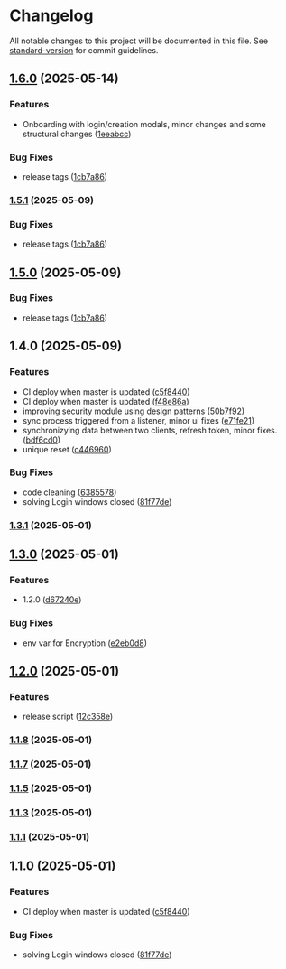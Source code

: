 # Changelog

All notable changes to this project will be documented in this file. See [standard-version](https://github.com/conventional-changelog/standard-version) for commit guidelines.

## [1.6.0](https://github.com/jcdesignweb/jukeis-app-erb/compare/v1.4.0...v1.6.0) (2025-05-14)


### Features

* Onboarding with login/creation modals, minor changes and some structural changes ([1eeabcc](https://github.com/jcdesignweb/jukeis-app-erb/commit/1eeabcc0d3aba386617cae13adabbca312e33e10))


### Bug Fixes

* release tags ([1cb7a86](https://github.com/jcdesignweb/jukeis-app-erb/commit/1cb7a8632ab2d2e3e49009d5fdc10b79f86dc8a5))

### [1.5.1](https://github.com/jcdesignweb/jukeis-app-erb/compare/v1.4.0...v1.5.1) (2025-05-09)


### Bug Fixes

* release tags ([1cb7a86](https://github.com/jcdesignweb/jukeis-app-erb/commit/1cb7a8632ab2d2e3e49009d5fdc10b79f86dc8a5))

## [1.5.0](https://github.com/jcdesignweb/jukeis-app-erb/compare/v1.4.0...v1.5.0) (2025-05-09)


### Bug Fixes

* release tags ([1cb7a86](https://github.com/jcdesignweb/jukeis-app-erb/commit/1cb7a8632ab2d2e3e49009d5fdc10b79f86dc8a5))

## 1.4.0 (2025-05-09)


### Features

* CI deploy when master is updated ([c5f8440](https://github.com/jcdesignweb/jukeis-app-erb/commit/c5f8440dafcd34ad6f1eff997b3841e75fe99a6b))
* CI deploy when master is updated ([f48e86a](https://github.com/jcdesignweb/jukeis-app-erb/commit/f48e86ad3c4d42ab0e87c5368112c37f6f26fccf))
* improving security module using design patterns ([50b7f92](https://github.com/jcdesignweb/jukeis-app-erb/commit/50b7f92cdb7c15f279f5781836e40490e6385ba8))
* sync process triggered from a listener, minor ui fixes ([e71fe21](https://github.com/jcdesignweb/jukeis-app-erb/commit/e71fe21e46a85c012beb214c51773da69685f99d))
* synchronizying data between two clients, refresh token,  minor fixes. ([bdf6cd0](https://github.com/jcdesignweb/jukeis-app-erb/commit/bdf6cd0ae28031851bc7ecf5412b55f4f42729bb))
* unique reset ([c446960](https://github.com/jcdesignweb/jukeis-app-erb/commit/c4469607882f7ebd05e8686979679059ef62abf4))


### Bug Fixes

* code cleaning ([6385578](https://github.com/jcdesignweb/jukeis-app-erb/commit/63855784fc5ccb6871247b17ae4c8f3dcd501beb))
* solving Login windows closed ([81f77de](https://github.com/jcdesignweb/jukeis-app-erb/commit/81f77de7368158e318d36c8e091f872ef270455b))

### [1.3.1](https://github.com/jcdesignweb/jukeis-app-erb/compare/v1.3.0...v1.3.1) (2025-05-01)

## [1.3.0](https://github.com/jcdesignweb/jukeis-app-erb/compare/v1.2.0...v1.3.0) (2025-05-01)


### Features

* 1.2.0 ([d67240e](https://github.com/jcdesignweb/jukeis-app-erb/commit/d67240e7ec1c8d38c71b528da6e045fc8a0d6419))


### Bug Fixes

* env var for Encryption ([e2eb0d8](https://github.com/jcdesignweb/jukeis-app-erb/commit/e2eb0d83dd81d2a3a3ddc057278d34b762e8c1a2))

## [1.2.0](https://github.com/jcdesignweb/jukeis-app-erb/compare/v1.1.8...v1.2.0) (2025-05-01)


### Features

* release script ([12c358e](https://github.com/jcdesignweb/jukeis-app-erb/commit/12c358e1cc8c3bc43d0238790dfab82f55767b2c))

### [1.1.8](https://github.com/jcdesignweb/jukeis-app-erb/compare/v1.1.7...v1.1.8) (2025-05-01)

### [1.1.7](https://github.com/jcdesignweb/jukeis-app-erb/compare/v1.1.4...v1.1.7) (2025-05-01)

### [1.1.5](https://github.com/jcdesignweb/jukeis-app-erb/compare/v1.1.3...v1.1.5) (2025-05-01)

### [1.1.3](https://github.com/jcdesignweb/jukeis-app-erb/compare/v1.1.1...v1.1.3) (2025-05-01)

### [1.1.1](https://github.com/jcdesignweb/jukeis-app-erb/compare/v1.1.0...v1.1.1) (2025-05-01)

## 1.1.0 (2025-05-01)


### Features

* CI deploy when master is updated ([c5f8440](https://github.com/jcdesignweb/jukeis-app-erb/commit/c5f8440dafcd34ad6f1eff997b3841e75fe99a6b))


### Bug Fixes

* solving Login windows closed ([81f77de](https://github.com/jcdesignweb/jukeis-app-erb/commit/81f77de7368158e318d36c8e091f872ef270455b))
